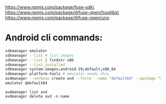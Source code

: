 https://www.npmjs.com/package/fuse-sdk\
https://www.npmjs.com/package/@fuse-open/fuselibs\
https://www.npmjs.com/package/@fuse-open/uno

# Android cli commands:
```sh
sdkmanager emulator
sdkmanager --list # list images
sdkmanager --list | findstr x86
sdkmanager --list_installed
sdkmanager system-images;android-29;default;x86_64
sdkmanager platform-tools # emulator needs this
avdmanager --verbose create avd --force --name "default64" --package "system-images;android-29;default;x86_64" --tag "default" --abi "x86_64"
emulator @default64
```

```
avdmanager list avd
avdmanager delete avd -n name
```
